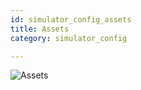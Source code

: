 ```yaml
---
id: simulator_config_assets
title: Assets
category: simulator_config

---
```


![Assets](/img/simulator_config_assets.jpg)
